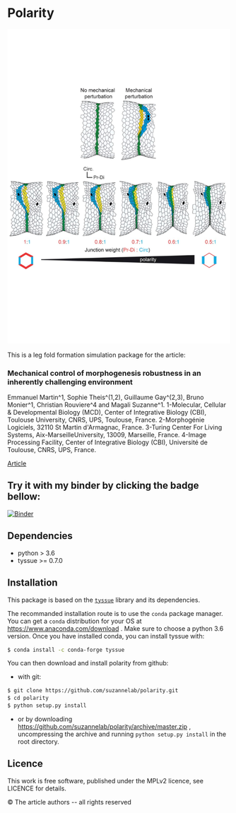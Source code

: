 # Polarity

![Sample output from the model](data/header.svg)


This is a leg fold formation simulation package for the article:

### Mechanical control of morphogenesis robustness in an inherently challenging environment

Emmanuel Martin^1, Sophie Theis^(1,2), Guillaume Gay^(2,3), Bruno Monier^1, Christian Rouviere^4 and Magali Suzanne^1.
1-Molecular, Cellular & Developmental Biology (MCD), Center of Integrative Biology (CBI), Toulouse University, CNRS, UPS, Toulouse, France.
2-Morphogénie Logiciels, 32110 St Martin d'Armagnac, France.
3-Turing Center For Living Systems, Aix-MarseilleUniversity, 13009, Marseille, France.
4-Image Processing Facility, Center of Integrative Biology (CBI), Université de Toulouse, CNRS, UPS, France.

[Article](https://www.cell.com/developmental-cell/fulltext/S1534-5807(21)00036-8?_returnURL=https%3A%2F%2Flinkinghub.elsevier.com%2Fretrieve%2Fpii%2FS1534580721000368%3Fshowall%3Dtrue)



## Try it with my binder by clicking the badge bellow:

[![Binder](https://mybinder.org/badge_logo.svg)](https://mybinder.org/v2/gh/suzannelab/polarity/HEAD) 


## Dependencies

- python > 3.6
- tyssue >= 0.7.0


## Installation

This package is based on the [`tyssue`](https://tyssue.readthedocs.org) library and its dependencies.

The recommanded installation route is to use the `conda` package manager. You can get a `conda` distribution for your OS at https://www.anaconda.com/download . Make sure to choose a python 3.6 version. Once you have installed conda, you can install tyssue with:

```bash
$ conda install -c conda-forge tyssue
```

You can then download and install polarity from github:

- with git:

```bash
$ git clone https://github.com/suzannelab/polarity.git
$ cd polarity
$ python setup.py install
```

- or by downloading https://github.com/suzannelab/polarity/archive/master.zip ,  uncompressing the archive and running `python setup.py install` in the root directory.

## Licence

This work is free software, published under the MPLv2 licence, see LICENCE for details.


&copy; The article authors -- all rights reserved